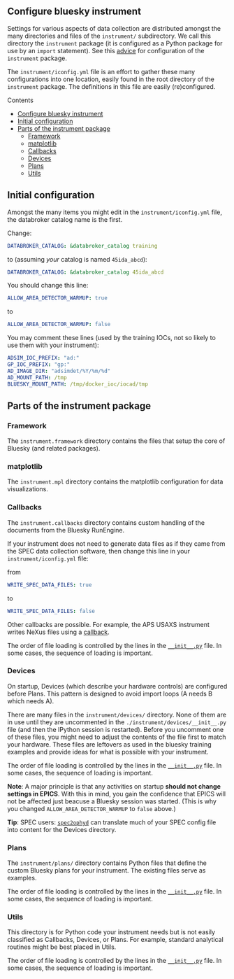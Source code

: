 ## Configure bluesky instrument

Settings for various aspects of data collection are distributed amongst the many
directories and files of the `instrument/` subdirectory.  We call this directory
the `instrument` package (it is configured as a Python package for use by an
`import` statement).  See this [advice](./configure_bluesky_instrument.md) for
configuration of the `instrument` package.

The `instrument/iconfig.yml` file is an effort to gather
these many configurations into one location, easily found in the root directory
of the `instrument` package.  The definitions in this file are easily
(re)configured.

Contents

- [Configure bluesky instrument](#configure-bluesky-instrument)
- [Initial configuration](#initial-configuration)
- [Parts of the instrument package](#parts-of-the-instrument-package)
  - [Framework](#framework)
  - [matplotlib](#matplotlib)
  - [Callbacks](#callbacks)
  - [Devices](#devices)
  - [Plans](#plans)
  - [Utils](#utils)

## Initial configuration

Amongst the many items you might edit in the `instrument/iconfig.yml` file,
the databroker catalog name is the first.

Change:

```yml
DATABROKER_CATALOG: &databroker_catalog training
```

to (assuming *your* catalog is named `45ida_abcd`):

```yml
DATABROKER_CATALOG: &databroker_catalog 45ida_abcd
```

You should change this line:

```yml
ALLOW_AREA_DETECTOR_WARMUP: true
```

to

```yml
ALLOW_AREA_DETECTOR_WARMUP: false
```

You may comment these lines (used by the training IOCs, not so likely to use them with your instrument):

```yml
ADSIM_IOC_PREFIX: "ad:"
GP_IOC_PREFIX: "gp:"
AD_IMAGE_DIR: "adsimdet/%Y/%m/%d"
AD_MOUNT_PATH: /tmp
BLUESKY_MOUNT_PATH: /tmp/docker_ioc/iocad/tmp
```

## Parts of the instrument package

### Framework

The `instrument.framework` directory contains the files that setup the core of Bluesky (and related packages).

### matplotlib

The `instrument.mpl` directory contains the matplotlib configuration for data visualizations.

### Callbacks

The `instrument.callbacks` directory contains custom handling of the documents
from the Bluesky RunEngine.

If your instrument does not need to generate data files as if they came from the
SPEC data collection software, then change this line in your
`instrument/iconfig.yml` file:

from

```yml
WRITE_SPEC_DATA_FILES: true
```

to

```yml
WRITE_SPEC_DATA_FILES: false
```

Other callbacks are possible.  For example, the APS USAXS instrument writes
NeXus files using a
[callback](https://github.com/APS-USAXS/usaxs-bluesky/blob/master/instrument/callbacks/nxwriter.py).

The order of file loading is controlled by the lines in the
[`__init__.py`](./about_init_files.md) file.  In some cases, the sequence of
loading is important.

### Devices

On startup, Devices (which describe your hardware controls) are configured
before Plans.  This pattern is designed to avoid import loops (A needs B which
needs A).

There are many files in the `instrument/devices/` directory.  None of them are
in use until they are uncommented in the `./instrument/devices/__init__.py` file
(and then the IPython session is restarted). Before you uncomment one of these
files, you might need to adjust the contents of the file first to match your
hardware. These files are leftovers as used in the bluesky training examples and
provide ideas for what is possible with your instrument.

The order of file loading is controlled by the lines in the
[`__init__.py`](./about_init_files.md) file.  In some cases, the sequence of
loading is important.

**Note**: A major principle is that any activities on startup **should not
change settings in EPICS**.  With this in mind, you gain the confidence that
EPICS will not be affected just beacuse a Bluesky session was started.
(This is why you changed `ALLOW_AREA_DETECTOR_WARMUP` to `false` above.)

**Tip**: SPEC users:
[`spec2ophyd`](https://bcda-aps.github.io/apstools/latest/applications/spec2ophyd.html#spec2ophyd)
can translate much of your SPEC config file into content for the Devices
directory.

### Plans

The `instrument/plans/` directory contains Python files that define the custom
Bluesky plans for your instrument.  The existing files serve as examples.

The order of file loading is controlled by the lines in the
[`__init__.py`](./about_init_files.md) file.  In some cases, the sequence of
loading is important.

### Utils

This directory is for Python code your instrument needs but is not easily
classified as Callbacks, Devices, or Plans.  For example, standard analytical
routines might be best placed in Utils.

The order of file loading is controlled by the lines in the
[`__init__.py`](./about_init_files.md) file.  In some cases, the sequence of
loading is important.
